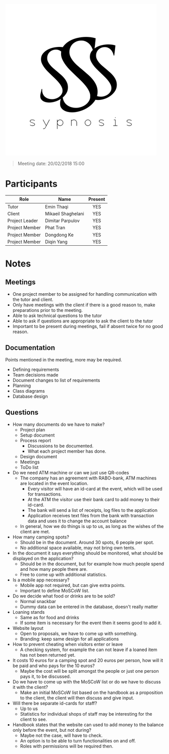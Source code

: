 ![alt text](img/sypnosisLOGO.png)

>Meeting date: 20/02/2018 15:00

Participants
============
| Role | Name | Present |
| ---- | ---- | :-----: |
| Tutor | Emin Thaqi | YES |
| Client | Mikaeil Shaghelani | YES |
| Project Leader | Dimitar Parpulov | YES |
| Project Member | Phat Tran | YES |
| Project Member | Dongdong Ke | YES |
| Project Member | Diqin Yang | YES |

Notes
=====
Meetings
--------
- One project member to be assigned for handling communication with the tutor and client. 
- Only have meetings with the client if there is a good reason to, make preparations prior to the meeting.
- Able to ask technical questions to the tutor
- Able to ask if questions are appropriate to ask the client to the tutor
- Important to be present during meetings, fail if absent twice for no good reason.

Documentation
-------------
Points mentioned in the meeting, more may be required.
- Defining requirements
- Team decisions made
- Document changes to list of requirements
- Planning
- Class diagrams
- Database design

Questions
---------
- How many documents do we have to make?
	- Project plan
	- Setup document
	- Process report
		- Discussions to be documented.
		- What each project member has done.
	- Design document
	- Meetings
	- ToDo list
- Do we need ATM machine or can we just use QR-codes
	- The company has an agreement with RABO-bank, ATM machines are located in the event location.
		- Every visitor will have an id-card at the event, which will be used for transactions.
		- At the ATM the visitor use their bank card to add money to their id-card.
		- The bank will send a list of receipts, log files to the application
		- Application receives text files from the bank with transaction data and uses it to change the account balance
	- In general, how we do things is up to us, as long as the wishes of the client are met.
- How many camping spots?
	- Should be in the document. Around 30 spots, 6 people per spot.
	- No additional space available, may not bring own tents.
- In the document it says everything should be monitored, what should be displayed on the application?
	- Should be in the document, but for example how much people spend and how many people there are.
	- Free to come up with additional statistics.
- Is a mobile app necessary?
	- Mobile app not required, but can give extra points.
	- Important to define MoSCoW list.
- Do we decide what food or drinks are to be sold?
	- Normal snackbar
	- Dummy data can be entered in the database, doesn't really matter
- Loaning stands
	- Same as for food and drinks
	- If some item is necessary for the event then it seems good to add it.
- Website layout
	- Open to proposals, we have to come up with something.
	- Branding: keep same design for all applications
- How to prevent cheating when visitors enter or leave
	- A checking system, for example the can not leave if a loaned item has not been returned yet.
- It costs 10 euros for a camping spot and 20 euros per person, how will it be paid and who pays for the 10 euros?
	- Maybe the cost will be split amongst the people or just one person pays it, to be discussed.
- Do we have to come up with the MoSCoW list or do we have to discuss it with the client?
	- Make an initial MoSCoW list based on the handbook as a proposition to the client, the client will then discuss and give input.
- Will there be separate id-cards for staff?
	- Up to us
	- Statistics for individual shops of staff may be interesting for the client to see.
- Handbook states that the website can used to add money to the balance only before the event, but not during?
	- Maybe not the case, will have to check.
	- An option is to be able to turn functionalities on and off.
	- Roles with permissions will be required then.